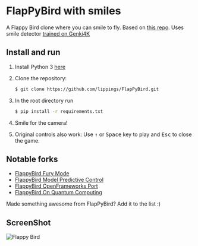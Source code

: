 FlapPyBird with smiles
===============

A Flappy Bird clone where you can smile to fly. Based on [this repo](https://github.com/sourabhv/FlapPyBird). Uses smile detector [trained on Genki4K](https://github.com/lippings/smile-detection)

Install and run
---------------------------

1. Install Python 3 [here](https://www.python.org/download/releases/)

1. Clone the repository:

   ```bash
   $ git clone https://github.com/lippings/FlapPyBird.git
   ```

1. In the root directory run

   ```bash
   $ pip install -r requirements.txt
   ```

1. Smile for the camera!

1. Original controls also work: Use <kbd>&uarr;</kbd> or <kbd>Space</kbd> key to play and <kbd>Esc</kbd> to close the game.

Notable forks
-------------

- [FlappyBird Fury Mode](https://github.com/Cc618/FlapPyBird)
- [FlappyBird Model Predictive Control](https://github.com/philzook58/FlapPyBird-MPC)
- [FlappyBird OpenFrameworks Port](https://github.com/TheLogicMaster/ofFlappyBird)
- [FlappyBird On Quantum Computing](https://github.com/WingCode/QuFlapPyBird)

Made something awesome from FlapPyBird? Add it to the list :)


ScreenShot
----------

![Flappy Bird](screenshot1.png)

[pygame]: http://www.pygame.org
[pipenv]: https://pipenv.readthedocs.io/en/latest/
